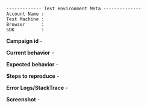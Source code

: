```
------------- Test environment Meta --------------
Account Name :  
Test Machine :
Browser      :   
SDK          : 
```

**Campaign id** -


**Current behavior** -


**Expected behavior** -


**Steps to reproduce** -


**Error Logs/StackTrace** -


**Screenshot** -







